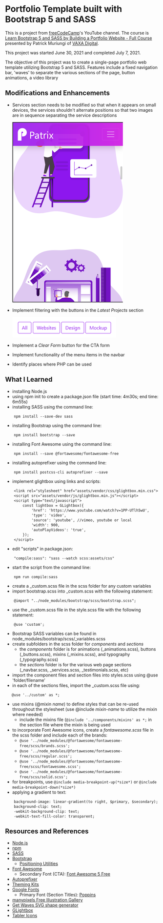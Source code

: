 # Portfolio Template built with Bootstrap 5 and SASS

This is a project from [freeCodeCamp](https://www.freecodecamp.org)'s YouTube channel. The course is [Learn Bootstrap 5 and SASS by Building a Portfolio Website - Full Course](https://www.youtube.com/watch?v=iJKCj8uAHz8) presented by Patrick Muriungi of [VAXA Digital](https://vaxadigital.com/).

This project was started June 30, 2021 and completed July 7, 2021.

The objective of this project was to create a single-page portfolio web template utilizing Bootstrap 5 and SASS. Features include a fixed navigation bar, 'waves' to separate the various sections of the page, button animations, a video library 
## Modifications and Enhancements

* Services section needs to be modified so that when it appears on small devices, the services shouldn't alternate positions so that two images are in sequence separating the service descriptions

    ![screenshot of services not alternating properly](images/service-1.png)

* Implement filtering with the buttons in the *Latest Projects* section

    ![screenshot of filtering buttons](images/filter-buttons.png)

* Implement a *Clear Form* button for the CTA form
* Implement functionality of the menu items in the navbar
* Identify places where PHP can be used
## What I Learned

* installing Node.js
* using npm init to create a package.json file \(start time: 4m30s; end time: 6m55s\)
* installing SASS using the command line:
```
    npm install --save-dev sass
```
* installing Bootstrap using the command line:
```
    npm install bootstrap --save
```
* installing Font Awesome using the command line:
```
    npm install --save @fortawesome/fontawesome-free
```
* installing autoprefixer using the command line:
```
    npm install postcss-cli autoprefixer --save
```
* implement glightbox using links and scripts:
```
    <link rel="stylesheet" href="assets/vendor/css/glightbox.min.css">
    <script src="assets/vendor/js/glightbox.min.js"></script>
    <script type="text/javascript">
        const lightbox = GLightbox({
            'href': 'https://www.youtube.com/watch?v=1PP-UTlh5wU',
            'type': 'video',
            'source': 'youtube', //vimeo, youtube or local
            'width': 900,
            'autoPlayVideos': 'true',
        });
    </script>
```
* edit "scripts" in package.json:
```
    "compile:sass": "sass --watch scss:assets/css"
```
* start the script from the command line:
```
    npm run compile:sass
```
* create a _custom.scss file in the scss folder for any custom variables
* import bootstrap.scss into _custom.scss with the following statement:
```
    @import "../node_modules/bootstrap/scss/bootstrap.scss";
```
* use the _custom.scss file in the style.scss file with the following statement:
```
    @use 'custom';
```
* Bootstrap SASS variables can be found in node_modules/bootstrap/scss/_variables.scss
* create subfolders in the scss folder for *components* and *sections*
    * the *components* folder is for animations (_animations.scss), buttons (_buttons.scss), mixins (_mixins.scss), and typography (_typography.scss)
    * the *sections* folder is for the various web page sections (_navbar.scss, _services.scss, _testimonials.scss, etc)
* import the component files and section files into styles.scss using @use 'folder/filename'
* in each of the sections files, import the _custom.scss file using:
```
   @use '../custom' as *;
```
* use mixins (@mixin *name*) to define styles that can be re-used throughout the stylesheet (use @include *mixin-name* to utilize the mixin where needed)
    * include the mixins file (```@include '../components/mixins' as *;``` in the section file where the mixin is being used 
* to incorporate Font Awesome icons, create a *fontawesome.scss* file in the scss folder and include each of the brands:
    * ```@use '../node_modules/@fortawesome/fontawesome-free/scss/brands.scss';```
    * ```@use '../node_modules/@fortawesome/fontawesome-free/scss/regular.scss';```
    * ```@use '../node_modules/@fortawesome/fontawesome-free/scss/fontawesome.scss';```
    * ```@use '../node_modules/@fortawesome/fontawesome-free/scss/solid.scss';```
* for breakpoints, use ```@include media-breakpoint-up(*size*)``` or ```@include media-breakpoint-down(*size*)```
* applying a gradient to text:
```
    background-image: linear-gradient(to right, $primary, $secondary);
    background-clip: text;
    -webkit-background-clip: text;
    -webkit-text-fill-color: transparent;
```

## Resources and References

* [Node.js](https://nodejs.org/en/)
* [npm](https://www.npmjs.com/)
* [SASS](https://www.npmjs.com/package/sass)
* [Bootstrap](https://getbootstrap.com/)
    * [Positioning Utilities](https://getbootstrap.com/docs/5.0/utilities/position/)
* [Font Awesome](https://fontawesome.com/)
    * Secondary Font (CTA): [Font Awesome 5 Free](https://fontawesome.com/)
* [Autoprefixer](https://www.npmjs.com/package/autoprefixer)
* [Theming Kits](https://hackerthemes.com/kit/)
* [Google Fonts](https://fonts.google.com/)
    * Primary Font (Section Titles): [Poppins](https://fonts.google.com/specimen/Poppins?query=poppins)    
* [manypixels Free Illustration Gallery](https://www.manypixels.co/gallery)
* [Get Waves SVG shape generator](https://getwaves.io/)
* [GLightbox](https://biati-digital.github.io/glightbox/)
* [Tabler Icons](https://tablericons.com/)